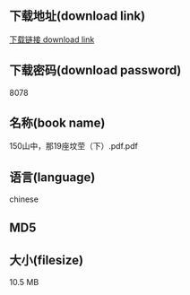 ## 下载地址(download link)
[下载链接 download link](https://tutu365.netlify.app/?s=150%E5%B1%B1%E4%B8%AD%EF%BC%8C%E9%82%A319%E5%BA%A7%E5%9D%9F%E8%8C%94%EF%BC%88%E4%B8%8B%EF%BC%89.pdf)

## 下载密码(download password)
8078

## 名称(book name)
150山中，那19座坟茔（下）.pdf.pdf

## 语言(language)
chinese

## MD5


## 大小(filesize)
10.5 MB
